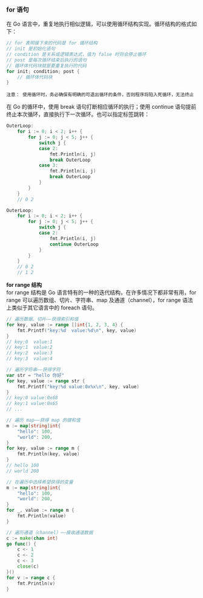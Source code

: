
### for 语句
在 Go 语言中，重复地执行相似逻辑，可以使用循环结构实现。循环结构的格式如下：
```go
// for 表明接下来的代码是 for 循环结构
// init 是初始化语句
// condition 是关系或逻辑表达式，值为 false 时则会停止循环
// post 是每次循环结束后执行的语句
// 循环体代码块就是要重复执行的代码
for init; condition; post {
    // 循环体代码块
}
```
`注意： 使用循环时，务必确保有明确的可退出循环的条件，否则程序将陷入死循环，无法终止`

在 Go 的循环中，使用 break 语句打断相应循环的执行；使用 continue 语句提前终止本次循环，直接执行下一次循环。也可以指定标签跳转：  
```go
OuterLoop:
    for i := 0; i < 2; i++ {
        for j := 0; j < 5; j++ {
            switch j {
            case 2:
                fmt.Println(i, j)
                break OuterLoop
            case 3:
                fmt.Println(i, j)
                break OuterLoop
            }
        }
    }
    // 0 2

OuterLoop:
    for i := 0; i < 2; i++ {
        for j := 0; j < 5; j++ {
            switch j {
            case 2:
                fmt.Println(i, j)
                continue OuterLoop
            }
        }
    }
    // 0 2
    // 1 2
```

**for range 结构**  
for range 结构是 Go 语言特有的一种的迭代结构，在许多情况下都非常有用，for range 可以遍历数组、切片、字符串、map 及通道（channel），for range 语法上类似于其它语言中的 foreach 语句。
```go
// 遍历数据、切片——获得索引和值
for key, value := range []int{1, 2, 3, 4} {
    fmt.Printf("key:%d  value:%d\n", key, value)
}
// key:0  value:1
// key:1  value:2
// key:2  value:3
// key:3  value:4

// 遍历字符串——获得字符
var str = "hello 你好"
for key, value := range str {
    fmt.Printf("key:%d value:0x%x\n", key, value)
}
// key:0 value:0x68
// key:1 value:0x65
// ...

// 遍历 map——获得 map 的键和值
m := map[string]int{
    "hello": 100,
    "world": 200,
}
for key, value := range m {
    fmt.Println(key, value)
}
// hello 100
// world 200

// 在遍历中选择希望获得的变量
m := map[string]int{
    "hello": 100,
    "world": 200,
}
for _, value := range m {
    fmt.Println(value)
}

// 遍历通道（channel）——接收通道数据
c := make(chan int)
go func() {
    c <- 1
    c <- 2
    c <- 3
    close(c)
}()
for v := range c {
    fmt.Println(v)
}
```


